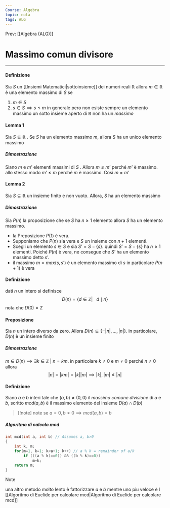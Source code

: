 ```yaml
---
Course: Algebra
topic: nota
tags: ALG
---
```


Prev: [[Algebra (ALG)]]

# Massimo comun divisore
---
#### Definizione
Sia $S$ un [[Insiemi Matematici|sottoinsieme]] dei numeri reali $\mathbb{R}$ allora $m \in \mathbb{R}$ è una elemento massimo di $S$ se 
1. $m \in S$
2. $s \in S \implies s \leq m$
in generale pero non esiste sempre un elemento massimo un sotto insieme aperto di $\mathbb{R}$ non ha un  _massimo_


#### Lemma 1
Sia $S \subseteq \mathbb{R}$ . Se $S$ ha un elemento massimo $m$, allora $S$ ha un unico elemento massimo
##### Dimostrazione
Siano $m$ e $m’$ elementi massimi di $S$ . Allora $m \leq m’$ perché $m’$ è massimo. allo stesso modo $m’\leq m$ perché $m$ è massimo. Cosi $m=m’$

#### Lemma 2 
Sia $S \subseteq \mathbb{R}$ un insieme finito e non vuoto. Allora, $S$ ha un elemento massimo
##### Dimostrazione
Sia $P(n)$ la proposizione che se $S$ ha $n \geq 1$ elemento allora $S$ ha un elemento massimo. 
- la Preposizione $P(1)$ è vera.
- Supponiamo che $P(n)$ sia vera e $S$ un insieme con $n+1$ elementi.
- Scegli un elemento $s \in S$ e sia $S’ = S - \{s\}$. quindi $S’=S-\{s\}$ ha $n\geq 1$ elementi. Poiché $P(n)$ è vera, ne consegue che $S’$ ha un elemento massimo detto $s’$.
- il massimo $m= max(s,s’)$  è un elemento massimo di $s$ in particolare $P(n+1)$ è vera

#### Definizione
dati $n$ un intero si definisce $$D(n) =\{d \in \mathbb{Z}|\ \ \  d\mid n\}$$
nota che $D(0) = \mathbb{Z}$


#### Preposizione
Sia $n$ un intero diverso da zero. Allora $D(n) \subseteq \{- |n|,\dots,|n|\}$. in particolare, $D(n)$ è un insieme finito
##### Dimostrazione
$m \in D(n) \implies \exists k \in \mathbb{Z} \ | \ n = km$. in particolare $k \not=0$ e $m \not=0$ perché $n \not= 0$ allora
$$|n|=|km|=|k||m| \implies |k|,|m| \leq |n|$$

#### Definizione
Siano $a$ e $b$ interi tale che $(a,b) \not=(0,0)$ il _massimo comune divisione_ di $a$ e $b$, scritto $mcd(a,b)$ è il massimo elemento del insieme $D(a)\cap D(b)$

> [!note] note
> se $a =0, b\not=0 \implies mcd(a,b)=b$

##### Algoritmo di calcolo mcd
```C++
int mcd(int a, int b) // Assumes a, b>0
{
	int k, m;
	for(m=1, k=1; k<a+1; k++) // a % k = remainder of a/k 
		if (((a % k)==0)) && ((b % k)==0))
			m=k;
	return m;
}
```

> [!note]
> una altro metodo molto lento è fattorizzare $a$ e $b$
> mentre uno piu veloce è l [[Algoritmo di Euclide per calcolare mcd|Algoritmo di Euclide per calcolare mcd]]
